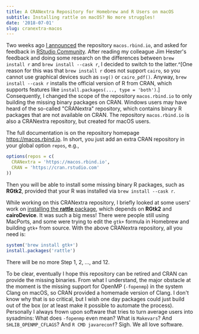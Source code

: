 ```yaml
---
title: A CRANextra Repository for Homebrew and R Users on macOS
subtitle: Installing rattle on macOS? No more struggles!
date: '2018-07-01'
slug: cranextra-macos
---
```


Two weeks ago [I announced](/en/2018/06/homebrew-binary-r-packages/) the repository `macos.rbind.io`, and asked for feedback in [RStudio Community](https://community.rstudio.com/t/9907). After reading my colleague Jim Hester's feedback and doing some research on the differences between `brew install r` and `brew install --cask r`, I decided to switch to the latter.^[One reason for this was that `brew install r` does not support `cairo`, so you cannot use graphical devices such as `svg()` or `cairo_pdf()`. Anyway, `brew install --cask r` installs the official version of R from CRAN, which supports features like `install.packages(..., type = 'both')`.] Consequently, I changed the scope of the repository `macos.rbind.io` to only building the missing binary packages on CRAN. Windows users may have heard of the so-called "CRANextra" repository, which contains binary R packages that are not available on CRAN. The repository `macos.rbind.io` is also a CRANextra repository, but created for macOS users.

The full documentation is on the repository homepage https://macos.rbind.io. In short, you just add an extra CRAN repository in your global option `repos`, e.g.,

```r
options(repos = c(
  CRANextra = 'https://macos.rbind.io',
  CRAN = 'https://cran.rstudio.com'
))
```

Then you will be able to install some missing binary R packages, such as **RGtk2**, provided that your R was installed via `brew install --cask r`.

While working on this CRANextra repository, I briefly looked at some users' work on [installing the **rattle** package](https://rattle.togaware.com/rattle-install-mac.html), which depends on **RGtk2** and **cairoDevice**. It was such a big mess! There were people still using MacPorts, and some were trying to edit the `gtk+` formula in Homebrew and building `gtk+` from source. With the above CRANextra repository, all you need is:

```r
system('brew install gtk+')
install.packages('rattle')
```

There will be no more Step 1, 2, ..., and 12.

To be clear, eventually I hope this repository can be retired and CRAN can provide the missing binaries. From what I understand, the major obstacle at the moment is the missing support for OpenMP (`-fopenmp`) in the system Clang on macOS, so CRAN provided a homemade version of Clang. I don't know why that is so critical, but I wish one day packages could just build out of the box (or at least make it possible to automate the process). Personally I always frown upon software that tries to turn average users into sysadmins: What does `-fopenmp` even mean? What is `Makevars`? And `SHLIB_OPENMP_CFLAGS`? And `R CMD javareconf`? Sigh. We all love software.
